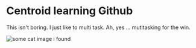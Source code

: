 # Centroid learning Github

This isn't boring. I just like to multi task. Ah, yes ... mutitasking for the win.

![some cat image i found](https://getlol.info/wp-content/uploads/2012/05/silly-cat-600x401.jpg)
